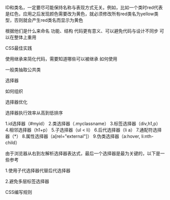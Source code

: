 ID和类名，一定要尽可能保持名称与表现方式无关。例如，比如一个类时red代表是红色，应用之后发现颜色需要改为黄色，就必须修改所有red类名为yellow类型，否则就会产生red类名而显示为黄色

根据他们是什么来命名 功能、结构 
代码更有意义、可以避免代码与设计不同步  可以在整体上重用


CSS最佳实践

使用继承来简化代码，需要知道哪些可以被继承
如何使用

一般类抽取公共类 

选择器

如何组织

选择器优化

选择器执行效率从高到低排序

1.id选择器（#myid）
2.类选择器（.myclassname）
3.标签选择器（div,h1,p）
4.相邻选择器（h1+p）
5.子选择器（ul < li）
6.后代选择器（li a）
7.通配符选择器（*）
8.属性选择器（a[rel="external"]）
9.伪类选择器（a:hover, li:nth-child）

由于浏览器从右到左解析选择器表达式，最后一个选择器是最为关键的，以下是一些参考

1.使用子代选择器代替后代选择器

2.避免多层标签选择器

CSS编写规则
